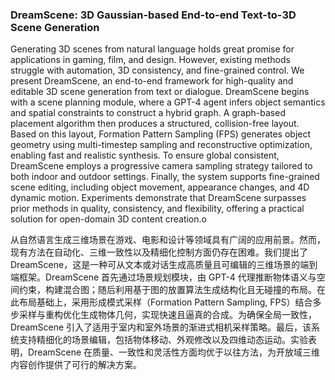 ### DreamScene: 3D Gaussian-based End-to-end Text-to-3D Scene Generation

Generating 3D scenes from natural language holds great promise for applications in gaming, film, and design. However, existing methods struggle with automation, 3D consistency, and fine-grained control. We present DreamScene, an end-to-end framework for high-quality and editable 3D scene generation from text or dialogue. DreamScene begins with a scene planning module, where a GPT-4 agent infers object semantics and spatial constraints to construct a hybrid graph. A graph-based placement algorithm then produces a structured, collision-free layout. Based on this layout, Formation Pattern Sampling (FPS) generates object geometry using multi-timestep sampling and reconstructive optimization, enabling fast and realistic synthesis. To ensure global consistent, DreamScene employs a progressive camera sampling strategy tailored to both indoor and outdoor settings. Finally, the system supports fine-grained scene editing, including object movement, appearance changes, and 4D dynamic motion. Experiments demonstrate that DreamScene surpasses prior methods in quality, consistency, and flexibility, offering a practical solution for open-domain 3D content creation.o

从自然语言生成三维场景在游戏、电影和设计等领域具有广阔的应用前景。然而，现有方法在自动化、三维一致性以及精细化控制方面仍存在困难。我们提出了 DreamScene，这是一种可从文本或对话生成高质量且可编辑的三维场景的端到端框架。DreamScene 首先通过场景规划模块，由 GPT-4 代理推断物体语义与空间约束，构建混合图；随后利用基于图的放置算法生成结构化且无碰撞的布局。在此布局基础上，采用形成模式采样（Formation Pattern Sampling, FPS）结合多步采样与重构优化生成物体几何，实现快速且逼真的合成。为确保全局一致性，DreamScene 引入了适用于室内和室外场景的渐进式相机采样策略。最后，该系统支持精细化的场景编辑，包括物体移动、外观修改以及四维动态运动。实验表明，DreamScene 在质量、一致性和灵活性方面均优于以往方法，为开放域三维内容创作提供了可行的解决方案。
